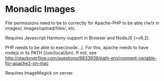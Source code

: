 Monadic Images
====

File permissions need to be to correctly for Apache-PHP to be able r/w/x in images/, images/upload/files/, etc.

Requires Javascript Harmony support in Browser and NodeJS (>v6.2).

PHP needs to be able to exec(node...). For this, apache needs to have nodejs in its PATH (/usr/local/bin). If not, see
http://stackoverflow.com/questions/6833939/path-environment-variable-for-apache2-on-mac

Requires ImageMagick on server.
